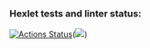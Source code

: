 ### Hexlet tests and linter status:
[![Actions Status](https://github.com/kwaz1k/frontend-project-44/workflows/hexlet-check/badge.svg)](https://github.com/kwaz1k/frontend-project-44/actions)(<a href="https://codeclimate.com/github/kwaz1k/frontend-project-44/maintainability"><img src="https://api.codeclimate.com/v1/badges/90f45649da67ef56199f/maintainability" /></a>)